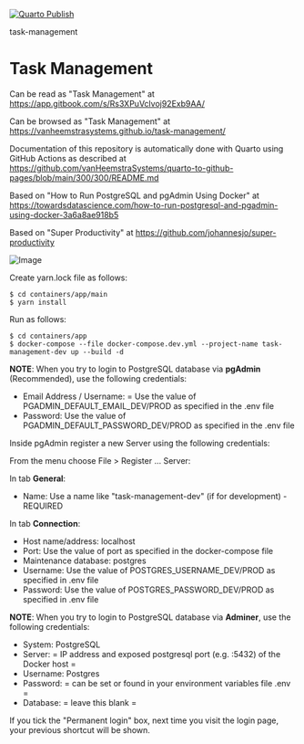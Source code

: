 [![Quarto Publish](https://github.com/vanHeemstraSystems/task-management/actions/workflows/publish.yml/badge.svg)](https://github.com/vanHeemstraSystems/task-management/actions/workflows/publish.yml)

task-management
# Task Management

Can be read as "Task Management" at https://app.gitbook.com/s/Rs3XPuVclvoj92Exb9AA/

Can be browsed as "Task Management" at https://vanheemstrasystems.github.io/task-management/

Documentation of this repository is automatically done with Quarto using GitHub Actions as described at https://github.com/vanHeemstraSystems/quarto-to-github-pages/blob/main/300/300/README.md

Based on "How to Run PostgreSQL and pgAdmin Using Docker" at https://towardsdatascience.com/how-to-run-postgresql-and-pgadmin-using-docker-3a6a8ae918b5

Based on "Super Productivity" at https://github.com/johannesjo/super-productivity

![Image](https://github.com/user-attachments/assets/53516978-f490-44b9-ae86-15c2aea0de06)

Create yarn.lock file as follows:

```
$ cd containers/app/main
$ yarn install
```

Run as follows:

```
$ cd containers/app
$ docker-compose --file docker-compose.dev.yml --project-name task-management-dev up --build -d
```

**NOTE**: When you try to login to PostgreSQL database via **pgAdmin** (Recommended), use the following credentials:

- Email Address / Username: = Use the value of PGADMIN_DEFAULT_EMAIL_DEV/PROD as specified in the .env file
- Password: Use the value of PGADMIN_DEFAULT_PASSWORD_DEV/PROD as specified in the .env file

Inside pgAdmin register a new Server using the following credentials:

From the menu choose File > Register ... Server:

In tab **General**:

- Name: Use a name like "task-management-dev" (if for development) - REQUIRED

In tab **Connection**:

- Host name/address: localhost
- Port: Use the value of port as specified in the docker-compose file
- Maintenance database: postgres
- Username: Use the value of POSTGRES_USERNAME_DEV/PROD as specified in .env file
- Password: Use the value of POSTGRES_PASSWORD_DEV/PROD as specified in .env file

**NOTE**: When you try to login to PostgreSQL database via **Adminer**, use the following credentials:

- System: PostgreSQL
- Server: = IP address and exposed postgresql port (e.g. :5432) of the Docker host =
- Username: Postgres
- Password: = can be set or found in your environment variables file .env =
- Database: = leave this blank =

If you tick the "Permanent login" box, next time you visit the login page, your previous shortcut will be shown.
